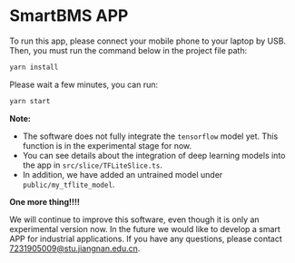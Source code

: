 # SmartBMS APP

To run this app, please connect your mobile phone to your laptop by USB. Then, you must run the command below in the project file path:

```commonlisp
yarn install
```

Please wait a few minutes, you can run:

```commonlisp
yarn start
```



**Note:**

- The software does not fully integrate the `tensorflow` model yet. This function is in the experimental stage for now.
- You can see details about the integration of deep learning models into the app in `src/slice/TFLiteSlice.ts`. 
- In addition, we have added an untrained model under `public/my_tflite_model`.

**One more thing!!!!**

We will continue to improve this software, even though it is only an experimental version now. In the future we would like to develop a smart APP for industrial applications. If you have any questions, please contact 7231905009@stu.jiangnan.edu.cn.